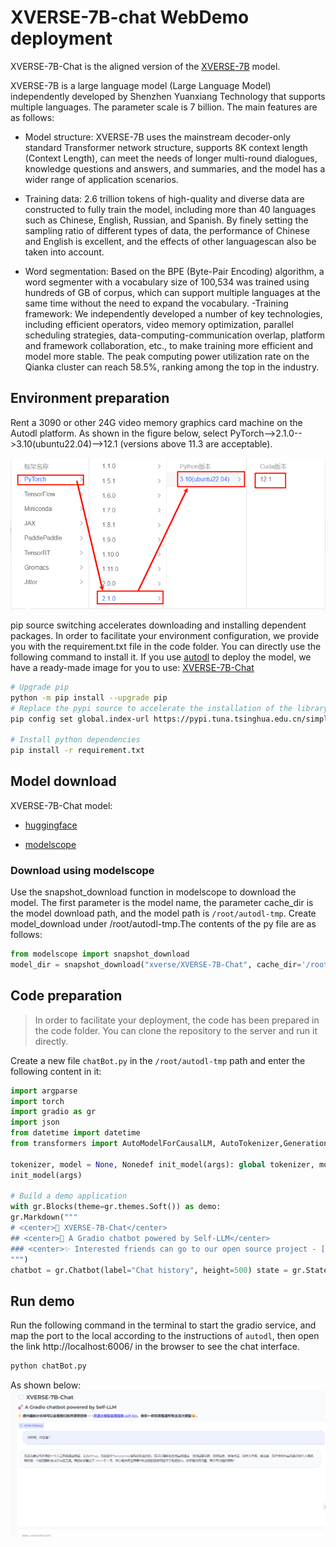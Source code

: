 # XVERSE-7B-chat WebDemo deployment

XVERSE-7B-Chat is the aligned version of the [XVERSE-7B](https://huggingface.co/xverse/XVERSE-7B) model.

XVERSE-7B is a large language model (Large Language Model) independently developed by Shenzhen Yuanxiang Technology that supports multiple languages. The parameter scale is 7 billion. The main features are as follows:

- Model structure: XVERSE-7B uses the mainstream decoder-only standard Transformer network structure, supports 8K context length (Context Length), can meet the needs of longer multi-round dialogues, knowledge questions and answers, and summaries, and the model has a wider range of application scenarios.

- Training data: 2.6 trillion tokens of high-quality and diverse data are constructed to fully train the model, including more than 40 languages ​​such as Chinese, English, Russian, and Spanish. By finely setting the sampling ratio of different types of data, the performance of Chinese and English is excellent, and the effects of other languages ​​can also be taken into account.
- Word segmentation: Based on the BPE (Byte-Pair Encoding) algorithm, a word segmenter with a vocabulary size of 100,534 was trained using hundreds of GB of corpus, which can support multiple languages ​​at the same time without the need to expand the vocabulary.
-Training framework: We independently developed a number of key technologies, including efficient operators, video memory optimization, parallel scheduling strategies, data-computing-communication overlap, platform and framework collaboration, etc., to make training more efficient and model more stable. The peak computing power utilization rate on the Qianka cluster can reach 58.5%, ranking among the top in the industry.

## Environment preparation

Rent a 3090 or other 24G video memory graphics card machine on the Autodl platform. As shown in the figure below, select PyTorch-->2.1.0-->3.10(ubuntu22.04)-->12.1 (versions above 11.3 are acceptable).

![3-1](images/1.png)

pip source switching accelerates downloading and installing dependent packages. In order to facilitate your environment configuration, we provide you with the requirement.txt file in the code folder. You can directly use the following command to install it. If you use [autodl](https://www.autodl.com/) to deploy the model, we have a ready-made image for you to use: [XVERSE-7B-Chat](https://www.codewithgpu.com/i/datawhalechina/self-llm/XVERSE-7B-Chat)

```bash
# Upgrade pip
python -m pip install --upgrade pip
# Replace the pypi source to accelerate the installation of the library
pip config set global.index-url https://pypi.tuna.tsinghua.edu.cn/simple

# Install python dependencies
pip install -r requirement.txt
```

## Model download

XVERSE-7B-Chat model:

* [huggingface](https://huggingface.co/xverse/XVERSE-7B-Chat)

* [modelscope](https://www.modelscope.cn/models/xverse/XVERSE-7B-Chat/summary)

### Download using modelscope

Use the snapshot_download function in modelscope to download the model. The first parameter is the model name, the parameter cache_dir is the model download path, and the model path is `/root/autodl-tmp`. Create model_download under /root/autodl-tmp.The contents of the py file are as follows: 

```python
from modelscope import snapshot_download
model_dir = snapshot_download("xverse/XVERSE-7B-Chat", cache_dir='/root/autodl-tmp', revision="master")
```

## Code preparation

> In order to facilitate your deployment, the code has been prepared in the code folder. You can clone the repository to the server and run it directly.

Create a new file `chatBot.py` in the `/root/autodl-tmp` path and enter the following content in it:
```python
import argparse
import torch
import gradio as gr
import json
from datetime import datetime
from transformers import AutoModelForCausalLM, AutoTokenizer,GenerationConfig

tokenizer, model = None, Nonedef init_model(args): global tokenizer, model tokenizer = AutoTokenizer.from_pretrained(args.tokenizer_path, truncation_side="left", padding_side="left") model = AutoModelForCausalLM.from_pretrained(args.model_path, trust_remote_code=True, torch_dtype=torch. bfloat16, low_cpu_mem_usage=True, device_map='auto') model.generation_config = GenerationConfig.from_pretrained(args.model_path) model = model.eval() def chat(message, history, request: gr.Request): global tokenizer, model history = history or [] history.append({"role": "user", "content": message}) # init history.append({"role": "assistant", "content": ""}) utter_history = [] for i in range(0, len(history), 2): utter_history.append([history[i]["content"], history[i+ 1]["content"]]) # chat with stream for next_text in model.chat(tokenizer, history[:-1], stream=True): utter_history[-1][1] += next_text history[-1]["content"] += next_text if torch.backends.mps.is_available(): torch.mps.empty_cache() yield utter_history, history # log current_time = datetime.now().strftime('%Y -%m-%d %H:%M:%S') print(f'{current_time} request_ip:{request.client.host}\nquery: {message}\nhistory: {json.dumps(history, ensure_ascii= False)}\nanswer: {json.dumps(utter_history[-1][1], ensure_ascii=False)}') # Add configuration and model address def get_args(): parser = argparse.ArgumentParser() parser.add_argument("--port", type=int, default=6006, help="server port") parser.add_argument("--model_path", type=str, default="/root/autodl-tmp/xverse /XVERSE-7B-Chat", help="model path") parser.add_argument("--tokenizer_path", type=str, default="/root/autodl-tmp/xverse/XVERSE-7B-Chat", help= "Path to the tokenizer.") args = parser.parse_args() return args if __name__ == "__main__": args = get_args() #Initialize the model
init_model(args)

# Build a demo application
with gr.Blocks(theme=gr.themes.Soft()) as demo:
gr.Markdown("""
# <center>💬 XVERSE-7B-Chat</center>
## <center>🚀 A Gradio chatbot powered by Self-LLM</center>
### <center>✨ Interested friends can go to our open source project - [Open Source Large Model Usage Guide self-llm](https://github.com/datawhalechina/self-llm.git), teach you to run all mainstream large models with a cup of milk tea😀.</center>
""")
chatbot = gr.Chatbot(label="Chat history", height=500) state = gr.State([]) with gr.Row(): text_box = gr.Textbox(label="Message", show_label=False, placeholder="Please enter your message and press Enter") with gr. Row(): submit_btn = gr.Button(value="Send", variant="secondary") reset_btn = gr.Button(value="Reset") text_box.submit(fn=chat, inputs=[text_box, state], outputs=[chatbot, state], api_name="chat") submit_btn.click(fn=chat, inputs=[text_box, state], outputs=[chatbot, state]) # Used to clear text_box def clear_textbox(): return gr.update(value="") text_box.submit(fn=clear_textbox, inputs=None, outputs=[text_box]) submit_btn.click(fn=clear_textbox, inputs=None, outputs=[text_box]) # Used to clear the page and reset the state def reset(): return None, [] reset_btn.click(fn=reset , inputs=None, outputs=[chatbot, state])demo.launch(server_name="0.0.0.0", server_port=args.port)
```

## Run demo

Run the following command in the terminal to start the gradio service, and map the port to the local according to the instructions of `autodl`, then open the link http://localhost:6006/ in the browser to see the chat interface.

```bash
python chatBot.py
```
As shown below:
![](images/5.png)